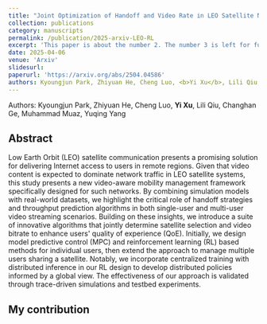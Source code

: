 ```yaml
---
title: "Joint Optimization of Handoff and Video Rate in LEO Satellite Networks"
collection: publications
category: manuscripts
permalink: /publication/2025-arxiv-LEO-RL
excerpt: 'This paper is about the number 2. The number 3 is left for future work.'
date: 2025-04-06
venue: 'Arxiv'
slidesurl: 
paperurl: 'https://arxiv.org/abs/2504.04586'
authors: Kyoungjun Park, Zhiyuan He, Cheng Luo, <b>Yi Xu</b>, Lili Qiu, Changhan Ge, Muhammad Muaz, Yuqing Yang
---
```


Authors: Kyoungjun Park, Zhiyuan He, Cheng Luo, <b>Yi Xu</b>, Lili Qiu, Changhan Ge, Muhammad Muaz, Yuqing Yang

Abstract
------
Low Earth Orbit (LEO) satellite communication presents a promising solution for delivering Internet access to users in remote regions. Given that video content is expected to dominate network traffic in LEO satellite systems, this study presents a new video-aware mobility management framework specifically designed for such networks. By combining simulation models with real-world datasets, we highlight the critical role of handoff strategies and throughput prediction algorithms in both single-user and multi-user video streaming scenarios. Building on these insights, we introduce a suite of innovative algorithms that jointly determine satellite selection and video bitrate to enhance users' quality of experience (QoE). Initially, we design model predictive control (MPC) and reinforcement learning (RL) based methods for individual users, then extend the approach to manage multiple users sharing a satellite. Notably, we incorporate centralized training with distributed inference in our RL design to develop distributed policies informed by a global view. The effectiveness of our approach is validated through trace-driven simulations and testbed experiments.

My contribution
------